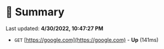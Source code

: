 # 📖 Summary
Last updated: **4/30/2022, 10:47:27 PM**

- `GET` [https://google.com](https://google.com) - **Up** (141ms)
